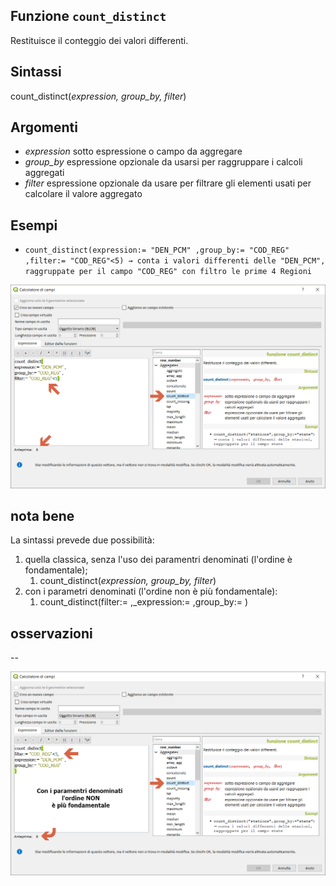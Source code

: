 ## Funzione `count_distinct`

Restituisce il conteggio dei valori differenti.

## Sintassi

count_distinct(_expression, group_by, filter_)

## Argomenti

* _expression_ sotto espressione o campo da aggregare
* _group_by_ espressione opzionale da usarsi per raggruppare i calcoli aggregati
* _filter_ espressione opzionale da usare per filtrare gli elementi usati per calcolare il valore aggregato

## Esempi

* `count_distinct(expression:= "DEN_PCM" ,group_by:= "COD_REG" ,filter:= "COD_REG"<5) → conta i valori differenti delle "DEN_PCM", raggruppate per il campo "COD_REG" con filtro le prime 4 Regioni`

<img src="/img/aggregates/count_distinct/count_distinct1.png">

## nota bene

La sintassi prevede due possibilità:
1. quella classica, senza l'uso dei paramentri denominati (l'ordine è fondamentale);
    1. count_distinct(_expression, group_by, filter_)
2. con i parametri denominati (l'ordine non è più fondamentale): 
    1. count_distinct(filter:= ,_expression:= ,group_by:= )

## osservazioni

--

<img src="/img/aggregates/count_distinct/count_distinct2.png">